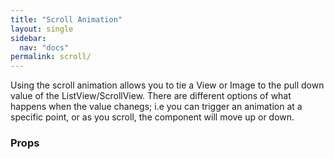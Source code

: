 ```yaml
---
title: "Scroll Animation"
layout: single
sidebar:
  nav: "docs"
permalink: scroll/
---
```

Using the scroll animation allows you to tie a View or Image to the pull down value of the ListView/ScrollView.  There are different options of what happens when the value chanegs; i.e you can trigger an animation at a specific point, or as you scroll, the component will move up or down.  

<h3>Props</h3>
<div class=".notice>
<b>occurence</b> PropTypes.oneOf(['BEFORE_REFRESH', 'DURING_REFRESH']).isRequired
Sets when the animation should occur: before or during the refresh state.
</div>

#####componentType
PropTypes.oneOf(['View', 'Image']).isRequired
Component Type being created.  View allows for more nested components.

